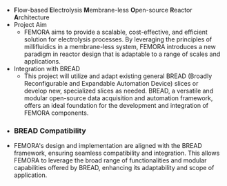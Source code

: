 - **F**low-based **E**lectrolysis **M**embrane-less **O**pen-source **R**eactor **A**rchitecture
- Project Aim
	- FEMORA aims to provide a scalable, cost-effective, and efficient solution for electrolysis processes. By leveraging the principles of millifluidics in a membrane-less system, FEMORA introduces a new paradigm in reactor design that is adaptable to a range of scales and applications.
- Integration with BREAD
	- This project will utilize and adapt existing general BREAD (Broadly Reconfigurable and Expandable Automation Device) slices or develop new, specialized slices as needed. BREAD, a versatile and modular open-source data acquisition and automation framework, offers an ideal foundation for the development and integration of FEMORA components.
- ### BREAD Compatibility
- FEMORA's design and implementation are aligned with the BREAD framework, ensuring seamless compatibility and integration. This allows FEMORA to leverage the broad range of functionalities and modular capabilities offered by BREAD, enhancing its adaptability and scope of application.